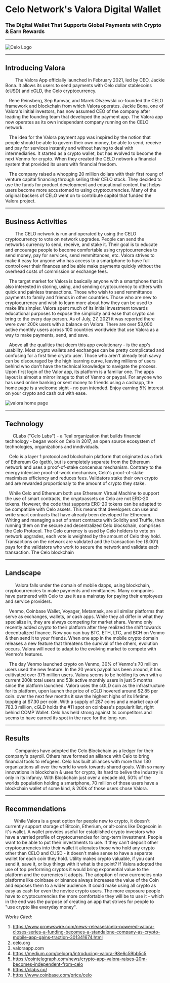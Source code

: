 

# Celo Network's Valora Digital Wallet
### The Digital Wallet That Supports Global Payments with Crypto & Earn Rewards 
----
![Celo Logo](https://play-lh.googleusercontent.com/hXkOFFMLazYOJkSXBP1aqp24l2Kq0QcZ8BF5EODs_i3pSDjQw8rz2Casp0O-Gs8Y4w)

----
## Introducing Valora
&nbsp;&nbsp;&nbsp;&nbsp;&nbsp;&nbsp;&nbsp;&nbsp;The Valora App officially launched in February 2021, led by CEO, Jackie Bona. It allows its users to send payments with Celo dollar stablecoins (cUSD) and cGLD, the Celo cryptocurrency. 

&nbsp;&nbsp;&nbsp;Rene Reinsberg, Sep Kamvar, and Marek Olszewski co-founded the CELO framework and blockchain from which Valora operates. Jackie Bona, one of Valora's initial investors, has now assumed CEO of the company after leading the founding team that developed the payment app. The Valora app now operates as its own independant company running on the CELO network. 

&nbsp;&nbsp;&nbsp;The idea for the Valora payment app was inspired by the notion that people should be able to govern their own money, be able to send, receive and pay for services instantly and without having to deal with intermediaries. It started as a crypto wallet, but has evolved to become the next Venmo for crypto. When they created the CELO network  a financial system that provided its users with financial freedom. 

&nbsp;&nbsp;&nbsp;The company raised a whopping 20 million dollars with their first roung of venture capital financing through selling their CELO stock. They decided to use the funds for product development and educational content that helps users become more accustomed to using cryptocurrencies. Many of the original backers of CELO went on to contribute capitol that funded the Valora project.  

----

## Business Activities
&nbsp;&nbsp;&nbsp;&nbsp;&nbsp;&nbsp;&nbsp;&nbsp;The CELO network is run and operated by using the CELO cryptocurrency to vote on network upgrades. People can send the networks currency to send, receive, and stake it. Their goal is to educate and encourage people to become comfortable using cryptocurrencies to send money, pay for services, send remmittances, etc. Valora strives to make it easy for anyone who has access to a smartphone to have full control over their finances and be able make payments quickly without the overhead costs of commission or exchange fees. 

&nbsp;&nbsp;&nbsp;The target market for Valora is basically anyone with a smartphone that is also interested in storing, using, and sending cryptocurrency to others with quick and painless transactions. Those who wish to send remmittance payments to family and friends in other countries. Those who are new to cryptocurrency and wish to learn more about how they can be used to make life simpler. Valora spent much of its initial investment towards educational purposes to expose the simplicity and ease that crypto can bring to the every day person. As of July, 27, 2021 it was reported there were over 200k users with a balance on Valora. There are over 53,000 active monthly users across 100 countries worldwide that use Valora as a way to make payments, send, and save. 

&nbsp;&nbsp;&nbsp;Above all the qualities that deem this app evolutionary - is the app's usability. Most crypto wallets and exchanges can be pretty complicated and confusing for a first time crypto user. Those who aren't already tech savvy can be discouraged by the high learning curve, leaving millions of users behind who don't have the technical knowledge to navigate the process. Upon first login of the Valor app, its platform is a familiar one. The apps layout is almost a mirror image to that of Venmo or paypal. For anyone who has used online banking or sent money to friends using a cashapp, the home page is a welcome sight - no pun intended. Enjoy earning 5% interest on your crypto and cash out with ease.

![valora home page](https://images.ctfassets.net/ydgnnqrxvkzo/1HUeAm167SrItOF00qYUbk/ffe7a96d17bdfac07589fdef3324f346/Request__1_.jpg)

----
## Technology
 &nbsp;&nbsp;&nbsp;&nbsp;&nbsp;&nbsp;CLabs ("Celo Labs") - a Teal organization that builds financial technology - began work on Celo in 2017, an open source ecosystem of technologies, organizations and inndividuals. 

 &nbsp;&nbsp;&nbsp;Celo is a layer 1 protocol and blockchain platform that originated as a fork of Ethereum Go (geth), but is completely separate from the Ethereum network and uses a proof-of-stake concensus mechanism. Contrary to the energy intensive proof-of-work mechanism, Celo's proof-of-stake maximises efficiency and reduces fees. Validators stake their own crypto and are rewarded proportionaly to the amount of crypto they stake. 

 &nbsp;&nbsp;&nbsp;While Celo and Ethereum both use Ethereum Virtual Machine to support the use of smart contracts, the cryptoassets on Celo are not ERC-20 tokens. However, the code that supports ERC-20 tokens can be adapted to be compatible with Celo assets. This means that developers can use and write smart contracts that have already been developed for Ethereum. Writing and managing a set of smart contracts with Solidity and Truffle, then running them on the secure and decentralized Celo blockchain, comprises the Celo Protocol. The Celo currency is used by Celo holders to vote on network upgrades, each vote is weighted by the amount of Celo they hold. Transactions on the network are validated and the transaction fee ($.001) pays for the validators who work to secure the network and validate each transaction. The Celo blockchain

----
## Landscape
&nbsp;&nbsp;&nbsp;&nbsp;&nbsp;&nbsp;&nbsp;&nbsp;Valora falls under the domain of mobile dapps, using blockchain, cryptocurrencies to make payments and remittances.  Many companies have partnered with Celo to use it as a mainstay for paying their employees and service providers. 

&nbsp;&nbsp;&nbsp;Venmo, Coinbase Wallet, Voyager, Metamask, are all similar platforms that serve as exchanges, wallets, or cash apps. While they all differ in what they specialize in, they are always competing for market share. Venmo only recently added crypto to their platform after they realized the shift towards decentralized finance. Now you can buy BTC, ETH, LTC, and BCH on Venmo & then send it to your friends. When one app in the mobile crypto domain releases a new feature that threatens the survival of the others, evolution occurs. Valora will need to adapt to the evolving market to compete with Venmo's features. 

&nbsp;&nbsp;&nbsp;The day Venmo launched crypto on Venmo, 30% of Venmo's 70 million users used the new feature. In the 20 years paypal has been around, it has cultivated over 375 million users. Valora seems to be holding its own with a current 200k total users and 53k active monthly users in just 5 months since the platform launched. Valora uses the cGLD coin as the infrastructure for its platform, upon launch the price of cGLD hovered around $2.85 per coin. over the next few months it saw the highest highs of its lifetime, topping at $7.30 per coin. With a supply of 287 coins and a market cap of 783.3 million, cGLD holds the #11 spot on coinbase's popularit list, right behind COMP Wallet. Celo has held strong against its competitors and seems to have earned its spot in the race for the long-run. 

----
## Results
&nbsp;&nbsp;&nbsp;&nbsp;&nbsp;&nbsp;&nbsp;&nbsp;Companies have adopted the Celo Blockchain as a ledger for their company's payroll. Others have formed an alliance with Celo to bring financial tools to refugees. Celo has built alliances with more than 130 organizations all over the world to work towards shared goals. 
With so many innovations in blockchain & uses for crypto, its hard to belive the industry is only in its infancy. With Blockchain just over a decade old, 50% of the worlds population holding a smartphone, 70 million of those users have a blockchain wallet of some kind, & 200k of those users chose Valora.

----
## Recommendations
&nbsp;&nbsp;&nbsp;&nbsp;&nbsp;&nbsp; While Valora is a great option for people new to crypto, it doesn't currently support storage of Bitcoin, Etherium, or alt-coins like Dogecoin in it's wallet. A wallet provides useful for established crypto investors who have a varried profile of cryptocurrencies for long-term investment. People want to be able to put their investments to use. If they can't deposit other cryptocurrencies into their wallet it alienates those who hold any crypto other than CELO and CUSD - it doesn't make sense to have a separate wallet for each coin they hold. Utility  makes crypto valuable, if you cant send it, save it, or buy things with it what is the point? If Valora adopted the use of top performing cryptos it would bring exponential value to the platform and the currencies it adopts. The adoption of new currencies onto platforms like coinbase or binance always increases the value of the Coin and exposes them to a wider audience. It could make using all crypto as easy as cash for even the novice crypto users. The more exposure people have to cryptocurrencies the more comfortable they will be to use it - which in the end was the purpose of creating an app that strives for people to "use crypto like everyday money". 


*Works Cited:*

1) https://www.prnewswire.com/news-releases/celo-powered-valora-closes-series-a-funding-becomes-a-standalone-company-as-crypto-mobile-app-gains-traction-301341674.html
2) celo.org
3) valoraapp.com
4) https://medium.com/celoorg/introducing-valora-98e6c59bb5c5
5) https://cointelegraph.com/news/crypto-app-valora-raises-20m-becomes-independent-from-celo
6) https://clabs.co/
7) https://www.coinbase.com/price/celo